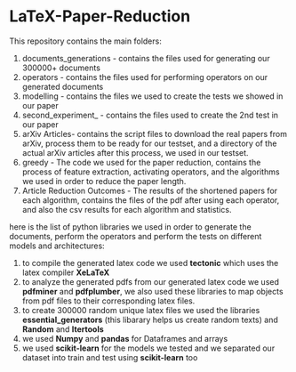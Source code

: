 # LaTeX-Paper-Reduction

This repository contains the main folders:
1. documents_generations - contains the files used for generating our 300000+ documents
2. operators - contains the files used for performing operators on our generated documents
3. modelling - contains the files we used to create the tests we showed in our paper
4. second_experiment_ - contains the files used to create the 2nd test in our paper
5. arXiv Articles- contains the script files to download the real papers from arXiv, process them to be ready for our testset, and a directory of the actual arXiv articles after this process, we used in our testset.
6. greedy - The code we used for the paper reduction, contains the process of feature extraction, activating operators, and the algorithms we used in order to reduce the paper length.
7. Article Reduction Outcomes - The results of the shortened papers for each algorithm, contains the files of the pdf after using each operator, and also the csv results for each algorithm and statistics. 

here is the list of python libraries we used in order to generate the documents, perform the operators and perform the tests on different models and architectures:
1. to compile the generated latex code we used **tectonic** which uses the latex compiler **XeLaTeX**
2. to analyze the generated pdfs from our generated latex code we used **pdfminer** and **pdfplumber**, we also used these libraries to map objects from pdf files to their corresponding latex files.
3. to create 300000 random unique latex files we used the libraries **essential_generators** (this libarary helps us create random texts) and **Random** and **Itertools**
4. we used **Numpy** and **pandas** for Dataframes and arrays
5. we used **scikit-learn** for the models we tested and we separated our dataset into train and test using **scikit-learn** too

